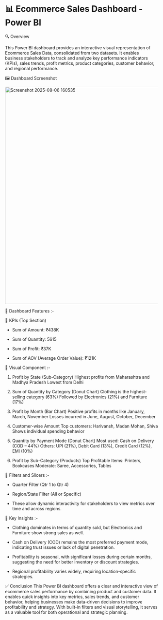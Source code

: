 # 📊 Ecommerce Sales Dashboard - Power BI

🔍 Overview

This Power BI dashboard provides an interactive visual representation of Ecommerce Sales Data, consolidated from two datasets. It enables business stakeholders to track and analyze key performance indicators (KPIs), sales trends, profit metrics, product categories, customer behavior, and regional performance.



🖼️ Dashboard Screenshot


<img width="1309" height="713" alt="Screenshot 2025-08-06 160535" src="https://github.com/user-attachments/assets/8f956c82-358f-433c-b6a1-7e21d6355ac7" />



📌 Dashboard Features :- 

🔢 KPIs (Top Section)
- Sum of Amount: ₹438K

- Sum of Quantity: 5615

- Sum of Profit: ₹37K

- Sum of AOV (Average Order Value): ₹121K



📍 Visual Component :-

1. Profit by State (Sub-Category)
  Highest profits from Maharashtra and Madhya Pradesh
  Lowest from Delhi

2. Sum of Quantity by Category (Donut Chart)
   Clothing is the highest-selling category (63%)
   Followed by Electronics (21%) and Furniture (17%)

3. Profit by Month (Bar Chart)
 Positive profits in months like January, March, November
 Losses incurred in June, August, October, December

4. Customer-wise Amount
   Top customers: Harivansh, Madan Mohan, Shiva
   Shows individual spending behavior

5. Quantity by Payment Mode (Donut Chart)
   Most used: Cash on Delivery (COD – 44%)
   Others: UPI (21%), Debit Card (13%), Credit Card (12%), EMI (10%)

6. Profit by Sub-Category (Products)
   Top Profitable Items: Printers, Bookcases
   Moderate: Saree, Accessories, Tables



🎯 Filters and Slicers :- 

- Quarter Filter (Qtr 1 to Qtr 4)

- Region/State Filter (All or Specific)

- These allow dynamic interactivity for stakeholders to view metrics over time and across regions.



🧠 Key Insights :- 
- Clothing dominates in terms of quantity sold, but Electronics and Furniture show strong sales as well.

- Cash on Delivery (COD) remains the most preferred payment mode, indicating trust issues or lack of digital penetration.

- Profitability is seasonal, with significant losses during certain months, suggesting the need for better inventory or discount strategies.

- Regional profitability varies widely, requiring location-specific strategies.



✅ Conclusion
This Power BI dashboard offers a clear and interactive view of ecommerce sales performance by combining product and customer data. It enables quick insights into key metrics, sales trends, and customer behavior, helping businesses make data-driven decisions to improve profitability and strategy. With built-in filters and visual storytelling, it serves as a valuable tool for both operational and strategic planning.


